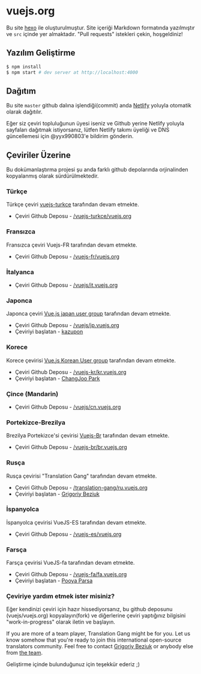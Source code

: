 # vuejs.org
 
Bu site [hexo](http://hexo.io/) ile oluşturulmuştur. Site içeriği Markdown formatında yazılmıştır ve `src` içinde yer almaktadır. "Pull requests" istekleri çekin, hoşgeldiniz!

## Yazılım Geliştirme

``` bash
$ npm install
$ npm start # dev server at http://localhost:4000
```

## Dağıtım

Bu site `master` github dalına işlendiği(commit) anda [Netlify](https://www.netlify.com/) yoluyla otomatik olarak dağıtılır.

Eğer siz çeviri topluluğunun üyesi iseniz ve Github yerine Netlify yoluyla sayfaları dağıtmak istiyorsanız, lütfen Netlify takımı üyeliği ve DNS güncellemesi için @yyx990803'e bildirim gönderin.

## Çeviriler Üzerine

Bu dokümanlaştırma projesi şu anda farklı github depolarında orjinalinden kopyalanmış olarak sürdürülmektedir.

### Türkçe

Türkçe çeviri [vuejs-turkce](https://github.com/vuejs-turkce) tarafından devam etmekte.

* Çeviri Github Deposu - [/vuejs-turkce/vuejs.org](https://github.com/vuejs-turkce/vuejs.org)

### Fransızca

Fransızca çeviri Vuejs-FR tarafından devam etmekte.

* Çeviri Github Deposu - [/vuejs-fr/vuejs.org](https://github.com/vuejs-fr/vuejs.org)

### İtalyanca

* Çeviri Github Deposu - [/vuejs/it.vuejs.org](https://github.com/vuejs/it.vuejs.org)

### Japonca

Japonca çeviri [Vue.js japan user group](https://github.com/vuejs-jp) tarafından devam etmekte.

* Çeviri Github Deposu - [/vuejs/jp.vuejs.org](https://github.com/vuejs/jp.vuejs.org)
* Çeviriyi başlatan - [kazupon](https://github.com/kazupon)

### Korece

Korece çevirisi [Vue.js Korean User group](https://github.com/vuejs-kr) tarafından devam etmekte.

* Çeviri Github Deposu - [/vuejs-kr/kr.vuejs.org](https://github.com/vuejs-kr/kr.vuejs.org)
* Çeviriyi başlatan - [ChangJoo Park](https://github.com/ChangJoo-Park)

### Çince (Mandarin)

* Çeviri Github Deposu - [/vuejs/cn.vuejs.org](https://github.com/vuejs/cn.vuejs.org)

### Portekizce-Brezilya

Brezilya Portekizce'si çevirisi [Vuejs-Br](https://github.com/vuejs-br) tarafından devam etmekte.

* Çeviri Github Deposu - [/vuejs-br/br.vuejs.org](https://github.com/vuejs-br/br.vuejs.org)

### Rusça

Rusça çevirisi "Translation Gang" tarafından devam etmekte.

* Çeviri Github Deposu - [/translation-gang/ru.vuejs.org](https://github.com/translation-gang/ru.vuejs.org)
* Çeviriyi başlatan - [Grigoriy Beziuk](https://gbezyuk.github.io)

### İspanyolca

İspanyolca çevirisi VueJS-ES tarafından devam etmekte.

* Çeviri Github Deposu - [/vuejs-es/vuejs.org](https://github.com/vuejs-es/vuejs.org)

### Farsça

Farsça çevirisi VueJS-fa tarafından devam etmekte.

* Çeviri Github Deposu - [/vuejs-fa/fa.vuejs.org](https://github.com/vuejs-fa/fa.vuejs.org)
* Çeviriyi başlatan - [Pooya Parsa](https://github.com/pi0)

### Çeviriye yardım etmek ister misiniz?

Eğer kendinizi çeviri için hazır hissediyorsanız, bu github deposunu (vuejs/vuejs.org) kopyalayın(fork) ve diğerlerine çeviri yaptığınız bilgisini "work-in-progress" olarak iletin ve başlayın.

If you are more of a team player, Translation Gang might be for you. Let us know somehow that you're ready to join this international open-source translators community. Feel free to contact [Grigoriy Beziuk](https://gbezyuk.github.io) or anybody else from [the team](https://github.com/orgs/translation-gang/people).

Geliştirme içinde bulunduğunuz için teşekkür ederiz ;)
